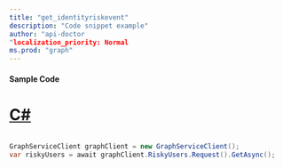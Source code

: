 ```yaml
---
title: "get_identityriskevent"
description: "Code snippet example" 
author: "api-doctor
"localization_priority: Normal
ms.prod: "graph"
--- 
```

#### Sample Code
# [C#](#tab/Csharp)

```C#

GraphServiceClient graphClient = new GraphServiceClient();
var riskyUsers = await graphClient.RiskyUsers.Request().GetAsync();

```